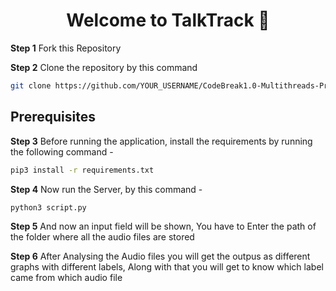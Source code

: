 
<h1 align="center">Welcome to TalkTrack 👋</h1>

**Step 1** Fork this Repository


**Step 2** Clone the repository by this command
 ```sh
 git clone https://github.com/YOUR_USERNAME/CodeBreak1.0-Multithreads-Project.git
 ```

<h2 align="left">Prerequisites</h1>

**Step 3** Before running the application, install the requirements by running the following command -

```sh
pip3 install -r requirements.txt
```

**Step 4** Now run the Server, by this command -

```sh
python3 script.py
```

**Step 5** And now an input field will be shown, You have to Enter the path of the folder where all the audio files are stored

**Step 6** After Analysing the Audio files you will get the outpus as different graphs with different labels, Along with that you will get
to know which label came from which audio file
